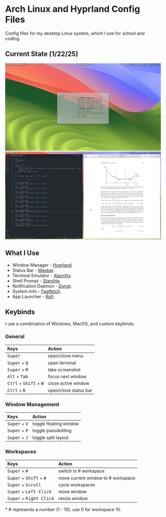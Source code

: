 # Arch Linux and Hyprland Config Files

Config files for my desktop Linux system, which I use for school and coding.

## Current State (1/22/25)

<img src="./assets/state-1.png"/>
<img src="./assets/state-2.png"/>

## What I Use

-   Window Manager - [Hyprland](https://hyprland.org/).
-   Status Bar - [Waybar](https://github.com/Alexays/Waybar).
-   Terminal Emulator - [Alacritty](https://github.com/alacritty/alacritty).
-   Shell Prompt - [Starship](https://starship.rs/).
-   Notification Daemon - [Dunst](https://github.com/dunst-project/dunst).
-   System Info - [Fastfetch](https://github.com/fastfetch-cli/fastfetch).
-   App Launcher - [Rofi](https://github.com/lbonn/rofi).

## Keybinds

I use a combination of Windows, MacOS, and custom keybinds.

### General

| Keys                                              | Action                |
| :------------------------------------------------ | :-------------------- |
| <kbd>Super</kbd>                                  | open/close menu       |
| <kbd>Super</kbd> + <kbd>Q</kbd>                   | open terminal         |
| <kbd>Super</kbd> + <kbd>M</kbd>                   | take screenshot       |
| <kbd>Alt</kbd> + <kbd>Tab</kbd>                   | focus next window     |
| <kbd>Ctrl</kbd> + <kbd>Shift</kbd> + <kbd>W</kbd> | close active window   |
| <kbd>Ctrl</kbd> + <kbd>B</kbd>                    | open/close status bar |

### Window Management

| Keys                            | Action                 |
| :------------------------------ | :--------------------- |
| <kbd>Super</kbd> + <kbd>V</kbd> | toggle floating window |
| <kbd>Super</kbd> + <kbd>P</kbd> | toggle pseudotiling    |
| <kbd>Super</kbd> + <kbd>J</kbd> | toggle split layout    |

### Workspaces

| Keys                                               | Action                             |
| :------------------------------------------------- | :--------------------------------- |
| <kbd>Super</kbd> + <kbd>#</kbd>                    | switch to # workspace              |
| <kbd>Super</kbd> + <kbd>Shift</kbd> + <kbd>#</kbd> | move current window to # workspace |
| <kbd>Super</kbd> + <kbd>Scroll</kbd>               | cycle workspaces                   |
| <kbd>Super</kbd> + <kbd>Left Click</kbd>           | move window                        |
| <kbd>Super</kbd> + <kbd>Right Click</kbd>          | resize window                      |

\* # represents a number (1 - 10), use 0 for workspace 10.
